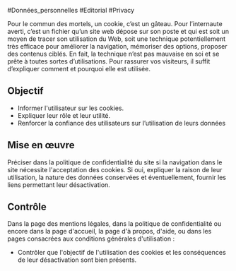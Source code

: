 
#Données_personnelles #Editorial #Privacy

Pour le commun des mortels, un cookie, c’est un gâteau. Pour l’internaute averti, c’est un fichier qu’un site web dépose sur son poste et qui est soit un moyen de tracer son utilisation du Web, soit une technique potentiellement très efficace pour améliorer la navigation, mémoriser des options, proposer des contenus ciblés. En fait, la technique n’est pas mauvaise en soi et se prête à toutes sortes d’utilisations. Pour rassurer vos visiteurs, il suffit d’expliquer comment et pourquoi elle est utilisée.

Objectif
--------

*   Informer l'utilisateur sur les cookies.
*   Expliquer leur rôle et leur utilité.
*   Renforcer la confiance des utilisateurs sur l’utilisation de leurs données

Mise en œuvre
-------------

Préciser dans la politique de confidentialité du site si la navigation dans le site nécessite l'acceptation des cookies. Si oui, expliquer la raison de leur utilisation, la nature des données conservées et éventuellement, fournir les liens permettant leur désactivation.

Contrôle
--------

Dans la page des mentions légales, dans la politique de confidentialité ou encore dans la page d'accueil, la page d'à propos, d'aide, ou dans les pages consacrées aux conditions générales d'utilisation :

*   Contrôler que l'objectif de l'utilisation des cookies et les conséquences de leur désactivation sont bien présents.
